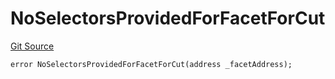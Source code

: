 # NoSelectorsProvidedForFacetForCut
[Git Source](https://github.com/thrackle-io/Tron/blob/afc52571532b132ea1dea91ad1d1f1af07381e8a/src/diamond/core/DiamondCut/DiamondCutLib.sol)


```solidity
error NoSelectorsProvidedForFacetForCut(address _facetAddress);
```

